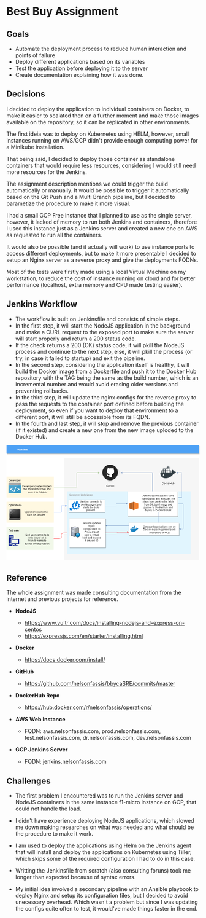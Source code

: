 # **Best Buy Assignment**

## **Goals**

- Automate the deployment process to reduce human interaction and points of failure
- Deploy different applications based on its variables
- Test the application before deploying it to the server
- Create documentation explaining how it was done.


## **Decisions**

I decided to deploy the application to individual containers on Docker, to make it easier to scalated then on a further moment and make those images available on the repository, so it can be replicated in other environments.

The first ideia was to deploy on Kubernetes using HELM, however, small instances running on AWS/GCP didn't provide enough computing power for a Minikube installation.

That being said, I decided to deploy those container as standalone containers that would require less resources, considering I would still need more resources for the Jenkins.

The assignment description mentions we could trigger the build automatically or manually. It would be possible to trigger it automatically based on the Git Push and a Multi Branch pipeline, but I decided to parametize the procedure to make it more visual.

I had a small GCP Free instance that I planned to use as the single server, however, it lacked of memory to run both Jenkins and containers, therefore I used this instance just as a Jenkins server and created a new one on AWS as requested to run all the containers.

It would also be possible (and it actually will work) to use instance ports to access different deployments, but to make it more presentable I decided to setup an Nginx server as a reverse proxy and give the deployments FQDNs.

Most of the tests were firstly made using a local Virtual Machine on my workstation, to reduce the cost of instance running on cloud and for better performance (localhost, extra memory and CPU made testing easier).


## **Jenkins Workflow**

- The workflow is built on Jenkinsfile and consists of simple steps.
- In the first step, it will start the NodeJS application in the background and make a CURL request to the exposed port to make sure the server will start properly and return a 200 status code.
- If the check returns a 200 (OK) status code, it will pkill the NodeJS process and continue to the next step, else, it will pkill the process (or try, in case it failed to startup) and exit the pipeline.
- In the second step, considering the application itself is healthy, it will build the Docker image from a Dockerfile and push it to the Docker Hub repository with the TAG being the same as the build number, which is an incremental number and would avoid erasing older versions and preventing rollbacks.
- In the third step, it will update the nginx configs for the reverse proxy to pass the requests to the container port defined before building the deployment, so even if you want to deploy that environment to a different port, it will still be accessible from its FQDN.
- In the fourth and last step, it will stop and remove the previous container (if it existed) and create a new one from the new image uploded to the Docker Hub.

![Pipeline diagram](Workflow.png)


## **Reference**

The whole assignment was made consulting documentation from the internet and previous projects for reference.

- **NodeJS**
  - https://www.vultr.com/docs/installing-nodejs-and-express-on-centos
  - https://expressjs.com/en/starter/installing.html
- **Docker**
  - https://docs.docker.com/install/
- **GitHub**
  - https://github.com/nelsonfassis/bbycaSRE/commits/master
- **DockerHub Repo**
  - https://hub.docker.com/r/nelsonfassis/operations/

- **AWS Web Instance**
  - FQDN: aws.nelsonfassis.com, prod.nelsonfassis.com, test.nelsonfassis.com, dr.nelsonfassis.com, dev.nelsonfassis.com

- **GCP Jenkins Server**
  - FQDN: jenkins.nelsonfassis.com


## **Challenges**

- The first problem I encountered was to run the Jenkins server and NodeJS containers in the same instance f1-micro instance on GCP, that could not handle the load.

- I didn't have experience deploying NodeJS applications, which slowed me down making researches on what was needed and what should be the procedure to make it work.

- I am used to deploy the applications using Helm on the Jenkins agent that will install and deploy the applications on Kubernetes using Tiller, which skips some of the required configuration I had to do in this case.

- Writting the Jenkinsfile from scratch (also consulting foruns) took me longer than expected because of syntax errors.

- My initial idea involved a secondary pipeline with an Ansible playbook to deploy Nginx and setup its configuration files, but I decided to avoid unecessary overhead. Which wasn't a problem but since I was updating the configs quite often to test, it would've made things faster in the end.
